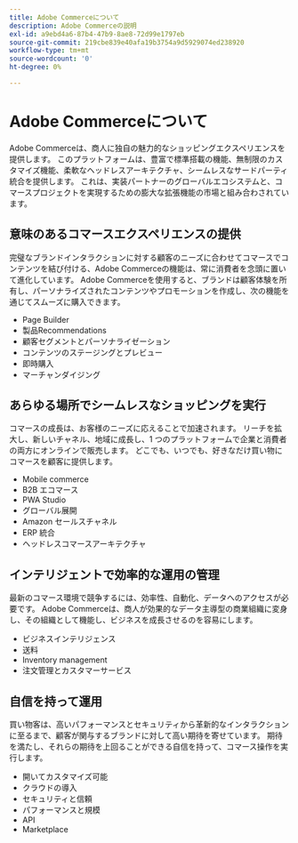 ```yaml
---
title: Adobe Commerceについて
description: Adobe Commerceの説明
exl-id: a9ebd4a6-87b4-47b9-8ae8-72d99e1797eb
source-git-commit: 219cbe839e40afa19b3754a9d5929074ed238920
workflow-type: tm+mt
source-wordcount: '0'
ht-degree: 0%

---
```


# Adobe Commerceについて

Adobe Commerceは、商人に独自の魅力的なショッピングエクスペリエンスを提供します。 このプラットフォームは、豊富で標準搭載の機能、無制限のカスタマイズ機能、柔軟なヘッドレスアーキテクチャ、シームレスなサードパーティ統合を提供します。 これは、実装パートナーのグローバルエコシステムと、コマースプロジェクトを実現するための膨大な拡張機能の市場と組み合わされています。

## 意味のあるコマースエクスペリエンスの提供

完璧なブランドインタラクションに対する顧客のニーズに合わせてコマースでコンテンツを結び付ける、Adobe Commerceの機能は、常に消費者を念頭に置いて進化しています。 Adobe Commerceを使用すると、ブランドは顧客体験を所有し、パーソナライズされたコンテンツやプロモーションを作成し、次の機能を通じてスムーズに購入できます。

- Page Builder
- 製品Recommendations
- 顧客セグメントとパーソナライゼーション
- コンテンツのステージングとプレビュー
- 即時購入
- マーチャンダイジング

## あらゆる場所でシームレスなショッピングを実行

コマースの成長は、お客様のニーズに応えることで加速されます。 リーチを拡大し、新しいチャネル、地域に成長し、1 つのプラットフォームで企業と消費者の両方にオンラインで販売します。 どこでも、いつでも、好きなだけ買い物にコマースを顧客に提供します。

- Mobile commerce
- B2B エコマース
- PWA Studio
- グローバル展開
- Amazon セールスチャネル
- ERP 統合
- ヘッドレスコマースアーキテクチャ

## インテリジェントで効率的な運用の管理

最新のコマース環境で競争するには、効率性、自動化、データへのアクセスが必要です。 Adobe Commerceは、商人が効果的なデータ主導型の商業組織に変身し、その組織として機能し、ビジネスを成長させるのを容易にします。

- ビジネスインテリジェンス
- 送料
- Inventory management
- 注文管理とカスタマーサービス

## 自信を持って運用

買い物客は、高いパフォーマンスとセキュリティから革新的なインタラクションに至るまで、顧客が関与するブランドに対して高い期待を寄せています。 期待を満たし、それらの期待を上回ることができる自信を持って、コマース操作を実行します。

- 開いてカスタマイズ可能
- クラウドの導入
- セキュリティと信頼
- パフォーマンスと規模
- API
- Marketplace

